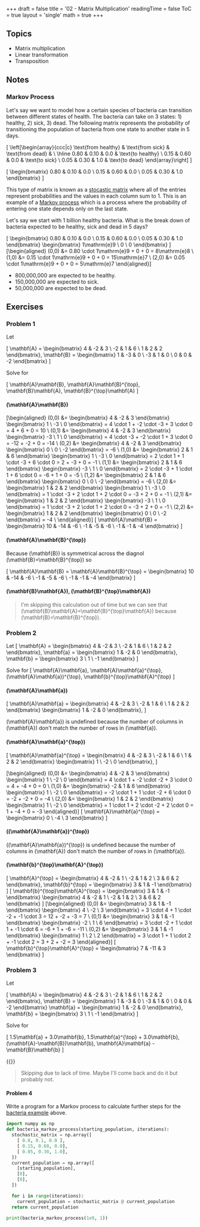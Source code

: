+++
draft = false
title = '02 - Matrix Multiplication'
readingTime = false
ToC = true
layout = 'single'
math = true
+++

## Topics

- Matrix multiplication
- Linear transformation
- Transposition

## Notes

### Markov Process

Let's say we want to model how a certain species of bacteria can transition between different states of health. The bacteria can take on 3 states: 1) healthy, 2) sick, 3) dead. The following matrix represents the probability of transitioning the population of bacteria from one state to another state in 5 days.

\[
\left[\begin{array}{ccc|c}
\text{from healthy} & \text{from sick} & \text{from dead} & \\
\hline
0.80 & 0.10 & 0.0 & \text{to healthy} \\
0.15 & 0.60 & 0.0 & \text{to sick} \\
0.05 & 0.30 & 1.0 & \text{to dead}
\end{array}\right]
\]

\[
\begin{bmatrix}
  0.80 & 0.10 & 0.0 \\
  0.15 & 0.60 & 0.0 \\
  0.05 & 0.30 & 1.0
\end{bmatrix}
\]

This type of matrix is known as a [stocastic matrix](https://en.wikipedia.org/wiki/Stochastic_matrix) where all of the entries represent probabilities and the values in each column sum to 1. This is an example of a [Markov process](https://en.wikipedia.org/wiki/Markov_chain) which is a process where the probability of entering one state depends only on the last state.

Let's say we start with 1 billion healthy bacteria. What is the break down of bacteria expected to be healthy, sick and dead in 5 days?

\[
  \begin{bmatrix}
    0.80 & 0.10 & 0.0 \\
    0.15 & 0.60 & 0.0 \\
    0.05 & 0.30 & 1.0
  \end{bmatrix}
  \begin{bmatrix}
    1\mathrm{e}9 \\
    0 \\
    0
  \end{bmatrix}
\]
\[\begin{aligned}
  (0,0) &= 0.80 \cdot 1\mathrm{e}9 + 0 + 0 = 8\mathrm{e}8 \\
  (1,0) &= 0.15 \cdot 1\mathrm{e}9 + 0 + 0 = 15\mathrm{e}7 \\
  (2,0) &= 0.05 \cdot 1\mathrm{e}9 + 0 + 0 = 5\mathrm{e}7
\end{aligned}\]

- 800,000,000 are expected to be healthy.
- 150,000,000 are expected to sick.
- 50,000,000 are expected to be dead.

## Exercises

### Problem 1

Let

\[
  \mathbf{A} = \begin{bmatrix}
    4  & -2 & 3 \\
    -2 & 1  & 6 \\
    1  & 2  & 2
  \end{bmatrix},
  \mathbf{B} = \begin{bmatrix}
    1  & -3 & 0 \\
    -3 & 1  & 0 \\
    0  & 0  & -2
  \end{bmatrix}
\]

Solve for

\[
  \mathbf{A}\mathbf{B}, \mathbf{A}\mathbf{B}^{\top}, \mathbf{B}\mathbf{A}, \mathbf{B}^{\top}\mathbf{A}
\]

#### \(\mathbf{A}\mathbf{B}\)

\[\begin{aligned}
  (0,0) &=
    \begin{bmatrix} 4 & -2 & 3 \end{bmatrix}
    \begin{bmatrix} 1 \\ -3 \\ 0 \end{bmatrix} =
    4 \cdot 1 + -2 \cdot -3 + 3 \cdot 0 =
    4 + 6 + 0 = 10 \\
  (0,1) &= 
    \begin{bmatrix} 4 & -2 & 3 \end{bmatrix}
    \begin{bmatrix} -3 \\ 1 \\ 0 \end{bmatrix} =
    4 \cdot -3 + -2 \cdot 1 + 3 \cdot 0 =
    -12 + -2 + 0 = -14 \\
  (0,2) &= 
    \begin{bmatrix} 4 & -2 & 3 \end{bmatrix}
    \begin{bmatrix} 0 \\ 0 \\ -2 \end{bmatrix} = -6 \\
  (1,0) &= 
    \begin{bmatrix} 2 & 1 & 6 \end{bmatrix}
    \begin{bmatrix} 1 \\ -3 \\ 0 \end{bmatrix} =
    2 \cdot 1 + 1 \cdot -3 + 6 \cdot 0 = 2 + -3 + 0 = -1 \\
  (1,1) &=
    \begin{bmatrix} 2 & 1 & 6 \end{bmatrix}
    \begin{bmatrix} -3 \\ 1 \\ 0 \end{bmatrix} =
    2 \cdot -3 + 1 \cdot 1 + 6 \cdot 0 = -6 + 1 + 0 = -5 \\
  (1,2) &=
    \begin{bmatrix} 2 & 1 & 6 \end{bmatrix}
    \begin{bmatrix} 0 \\ 0 \\ -2 \end{bmatrix} = -6 \\
  (2,0) &= 
    \begin{bmatrix} 1 & 2 & 2 \end{bmatrix}
    \begin{bmatrix} 1 \\ -3 \\ 0 \end{bmatrix} =
    1 \cdot -3 + 2 \cdot 1 + 2 \cdot 0 = -3 + 2 + 0 = -1 \\
  (2,1) &=
    \begin{bmatrix} 1 & 2 & 2 \end{bmatrix}
    \begin{bmatrix} -3 \\ 1 \\ 0 \end{bmatrix} =
    1 \cdot -3 + 2 \cdot 1 + 2 \cdot 0 = -3 + 2 + 0 = -1 \\
  (2,2) &=
    \begin{bmatrix} 1 & 2 & 2 \end{bmatrix}
    \begin{bmatrix} 0 \\ 0 \\ -2 \end{bmatrix} = -4 \\
\end{aligned}\]
\[
 \mathbf{A}\mathbf{B} = 
  \begin{bmatrix}
    10 & -14 & -6 \\
    -1 & -5 & -6 \\
    -1 & -1 & -4
  \end{bmatrix}
\]

#### \(\mathbf{A}\mathbf{B}^{\top}\)

Because \(\mathbf{B}\) is symmetrical across the diagnol \(\mathbf{B}=\mathbf{B}^{\top}\) so

\[
 \mathbf{A}\mathbf{B} = 
 \mathbf{A}\mathbf{B}^{\top} = 
  \begin{bmatrix}
    10 & -14 & -6 \\
    -1 & -5 & -6 \\
    -1 & -1 & -4
  \end{bmatrix}
\]

#### \(\mathbf{B}\mathbf{A}\), \(\mathbf{B}^{\top}\mathbf{A}\)

> I'm skipping this calculation out of time but we can see that \(\mathbf{B}\mathbf{A}=\mathbf{B}^{\top}\mathbf{A}\) because \(\mathbf{B}=\mathbf{B}^{\top}\).

### Problem 2

Let
\[
  \mathbf{A} = \begin{bmatrix}
    4  & -2 & 3 \\
    -2 & 1  & 6 \\
    1  & 2  & 2
  \end{bmatrix},
  \mathbf{a} = \begin{bmatrix}
    1 & -2 & 0
  \end{bmatrix},
  \mathbf{b} = \begin{bmatrix}
    3 \\ 1 \\ -1
  \end{bmatrix}
\]

Solve for
\[
  \mathbf{A}\mathbf{a}, \mathbf{A}\mathbf{a}^{\top}, (\mathbf{A}\mathbf{a})^{\top}, \mathbf{b}^{\top}\mathbf{A}^{\top}
\]

#### \(\mathbf{A}\mathbf{a}\)

\[
  \mathbf{A}\mathbf{a} = 
  \begin{bmatrix}
    4  & -2 & 3 \\
    -2 & 1  & 6 \\
    1  & 2  & 2
  \end{bmatrix}
  \begin{bmatrix}
    1 & -2 & 0
  \end{bmatrix},
\]

\(\mathbf{A}\mathbf{a}\) is undefined because the number of columns in \(\mathbf{A}\) don't match the number of rows in \(\mathbf{a}\).

#### \(\mathbf{A}\mathbf{a}^{\top}\)

\[
  \mathbf{A}\mathbf{a}^{\top} = 
  \begin{bmatrix}
    4  & -2 & 3 \\
    -2 & 1  & 6 \\
    1  & 2  & 2
  \end{bmatrix}
  \begin{bmatrix}
    1 \\ -2 \\ 0
  \end{bmatrix},
\]

\[\begin{aligned}
  (0,0) &=
    \begin{bmatrix}
      4  & -2 & 3
    \end{bmatrix}
    \begin{bmatrix}
      1 \\ -2 \\ 0
    \end{bmatrix} =
    4 \cdot 1 + -2 \cdot -2 + 3 \cdot 0 =
    4 + -4 + 0 = 0 \\
  (1,0) &=
    \begin{bmatrix}
      -2 & 1 & 6
    \end{bmatrix}
    \begin{bmatrix}
      1 \\ -2 \\ 0
    \end{bmatrix} =
    -2 \cdot 1 + 1 \cdot -2 + 6 \cdot 0 =
    -2 + -2 + 0 = -4 \\
  (2,0) &=
    \begin{bmatrix}
      1  & 2  & 2
    \end{bmatrix}
    \begin{bmatrix}
      1 \\ -2 \\ 0
    \end{bmatrix} =
    1 \cdot 1 + 2 \cdot -2 + 2 \cdot 0 =
    1 + -4 + 0 = -3
\end{aligned}\]
\[
  \mathbf{A}\mathbf{a}^{\top} = \begin{bmatrix}
    0 \\ -4 \\ 3
  \end{bmatrix}
\]

#### \((\mathbf{A}\mathbf{a})^{\top}\)

\((\mathbf{A}\mathbf{a})^{\top}\) is undefined because the number of columns in \(\mathbf{A}\) don't match the number of rows in \(\mathbf{a}\).

#### \(\mathbf{b}^{\top}\mathbf{A}^{\top}\)

\[
  \mathbf{A}^{\top} = \begin{bmatrix}
    4  & -2 & 1 \\
    -2 & 1  & 2 \\
    3  & 6  & 2
  \end{bmatrix},
  \mathbf{b}^{\top} = \begin{bmatrix}
    3 & 1 & -1
  \end{bmatrix}
\]
\[
 \mathbf{b}^{\top}\mathbf{A}^{\top} = 
  \begin{bmatrix}
    3 & 1 & -1
  \end{bmatrix}
  \begin{bmatrix}
    4  & -2 & 1 \\
    -2 & 1  & 2 \\
    3  & 6  & 2
  \end{bmatrix}
\]
\[\begin{aligned}
  (0,0) &=
    \begin{bmatrix}
      3 & 1 & -1
    \end{bmatrix}
    \begin{bmatrix}
      4 \\ -2 \\ 3
    \end{bmatrix} =
    3 \cdot 4 + 1 \cdot -2 + -1 \cdot 3 = 12 + -2 + -3 = 7 \\
  (0,1) &= 
    \begin{bmatrix}
      3 & 1 & -1
    \end{bmatrix}
    \begin{bmatrix}
     -2 \\ 1 \\ 6
    \end{bmatrix} =
    3 \cdot -2 + 1 \cdot 1 + -1 \cdot 6 = -6 + 1 + -6 = -11 \\
  (0,2) &=
    \begin{bmatrix}
      3 & 1 & -1
    \end{bmatrix}
    \begin{bmatrix}
     1 \\ 2 \\ 2
    \end{bmatrix} =
    3 \cdot 1 + 1 \cdot 2 + -1 \cdot 2 = 3 + 2 + -2 = 3
\end{aligned}\]
\[
  \mathbf{b}^{\top}\mathbf{A}^{\top} = \begin{bmatrix}
    7 & -11 & 3
  \end{bmatrix}
\]

### Problem 3

Let

\[
  \mathbf{A} = \begin{bmatrix}
    4  & -2 & 3 \\
    -2 & 1  & 6 \\
    1  & 2  & 2
  \end{bmatrix},
  \mathbf{B} = \begin{bmatrix}
    1  & -3 & 0 \\
    -3 & 1  & 0 \\
    0  & 0  & -2
  \end{bmatrix}
  \mathbf{a} = \begin{bmatrix}
    1 & -2 & 0
  \end{bmatrix},
  \mathbf{b} = \begin{bmatrix}
    3 \\ 1 \\ -1
  \end{bmatrix}
\]

Solve for

\[
  1.5\mathbf{a} + 3.0\mathbf{b}, 1.5\mathbf{a}^{\top} + 3.0\mathbf{b}, (\mathbf{A}-\mathbf{B})\mathbf{b}, \mathbf{A}\mathbf{a} - \mathbf{B}\mathbf{b}
\]

{{<divider>}}

> Skipping due to lack of time. Maybe I'll come back and do it but probably not.

#### Problem 4

Write a program for a Markov process to calculate further steps for the [bacteria example](#markov-process) above.

```python
import numpy as np
def bacteria_markov_process(starting_population, iterations):
  stochastic_matrix = np.array([
    [ 0.8, 0.1, 0.0 ],
    [ 0.15, 0.60, 0.0],
    [ 0.05, 0.30, 1.0],
  ])
  current_population = np.array([
    [starting_population],
    [0],
    [0],
  ])

  for i in range(iterations):
    current_population = stochastic_matrix @ current_population
  return current_population

print(bacteria_markov_process(1e9, 1))
```
